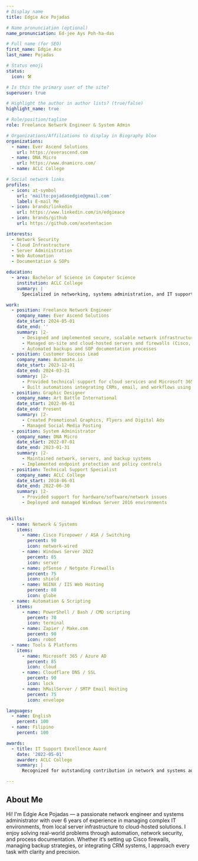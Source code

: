 ```yaml
---
# Display name
title: Edgie Ace Pojadas

# Name pronunciation (optional)
name_pronunciation: Ed-jee Ays Poh-ha-das

# Full name (for SEO)
first_name: Edgie Ace
last_name: Pojadas

# Status emoji
status:
  icon: 🛠️

# Is this the primary user of the site?
superuser: true

# Highlight the author in author lists? (true/false)
highlight_name: true

# Role/position/tagline
role: Freelance Network Engineer & System Admin

# Organizations/Affiliations to display in Biography blox
organizations:
  - name: Ever Ascend Solutions
    url: https://everascend.com
  - name: DNA Micro
    url: https://www.dnamicro.com/
  - name: ACLC College

# Social network links
profiles:
  - icon: at-symbol
    url: 'mailto:pojadasedgie@gmail.com'
    label: E-mail Me
  - icon: brands/linkedin
    url: https://www.linkedin.com/in/edgieace
  - icon: brands/github
    url: https://github.com/acetentacion

interests:
  - Network Security
  - Cloud Infrastructure
  - Server Administration
  - Web Automation
  - Documentation & SOPs

education:
  - area: Bachelor of Science in Computer Science
    institution: ACLC College
    summary: |
      Specialized in networking, systems administration, and IT support. Developed hands-on experience managing Windows Server environments and deploying web-based applications.

work:
  - position: Freelance Network Engineer
    company_name: Ever Ascend Solutions
    date_start: 2024-05-01
    date_end: ''
    summary: |2-
      - Designed and implemented secure, scalable network infrastructure
      - Managed on-site and cloud-hosted servers and firewalls (Cisco, Sophos)
      - Automated backups and SOP documentation processes
  - position: Customer Success Lead
    company_name: Automate.io
    date_start: 2023-12-01
    date_end: 2024-03-31
    summary: |2-
      - Provided technical support for cloud services and Microsoft 365 environments
      - Built automations integrating CRMs, email, and workflows using Zapier and Make.com
  - position: Graphic Designer
    company_name: Art Battle International
    date_start: 2022-06-01
    date_end: Present
    summary: |2-
      - Created Promotional Graphics, Flyers and Digital Ads
      - Managed Social Media Posting
  - position: System Administrator
    company_name: DNA Micro
    date_start: 2022-07-01
    date_end: 2023-01-31
    summary: |2-
      - Maintained network, servers, and backup systems
      - Implemented endpoint protection and policy controls
  - position: Technical Support Specialist
    company_name: ACLC College
    date_start: 2018-06-01
    date_end: 2022-06-30
    summary: |2-
      - Provided support for hardware/software/network issues
      - Deployed and managed Windows Server 2016 environments
  

skills:
  - name: Network & Systems
    items:
      - name: Cisco Firepower / ASA / Switching
        percent: 90
        icon: network-wired
      - name: Windows Server 2022
        percent: 85
        icon: server
      - name: pfSense / Netgate Firewalls
        percent: 75
        icon: shield
      - name: NGINX / IIS Web Hosting
        percent: 80
        icon: globe
  - name: Automation & Scripting
    items:
      - name: PowerShell / Bash / CMD scripting
        percent: 70
        icon: terminal
      - name: Zapier / Make.com
        percent: 90
        icon: robot
  - name: Tools & Platforms
    items:
      - name: Microsoft 365 / Azure AD
        percent: 85
        icon: cloud
      - name: Cloudflare DNS / SSL
        percent: 90
        icon: lock
      - name: hMailServer / SMTP Email Hosting
        percent: 75
        icon: envelope

languages:
  - name: English
    percent: 100
  - name: Filipino
    percent: 100

awards:
  - title: IT Support Excellence Award
    date: '2022-05-01'
    awarder: ACLC College
    summary: |
      Recognized for outstanding contribution in network and systems administration and student support.

---
```


## About Me

Hi! I'm Edgie Ace Pojadas — a passionate network engineer and systems administrator with over 6 years of experience in managing complex IT environments, from local server infrastructure to cloud-hosted solutions. I enjoy solving real-world problems through automation, network security, and process documentation. Whether it’s setting up Cisco firewalls, managing backup strategies, or integrating CRM systems, I approach every task with clarity and precision.
